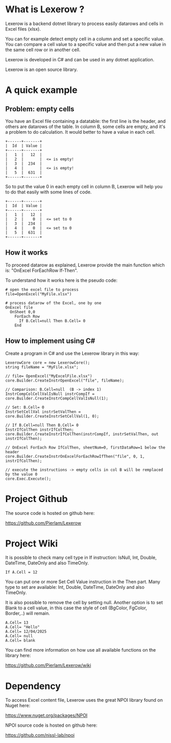 ﻿# What is Lexerow ?
Lexerow is a backend dotnet library to process easily datarows and cells in Excel files (xlsx).

You can for example detect empty cell in a column and set a specific value.
You can compare a cell value to a specific value and then put a new value in the same cell row or in another cell.

Lexerow is developed in C# and can be used in any dotnet application.

Lexerow is an open source library.

# A quick example

## Problem: empty cells

You have an Excel file containing a datatable: the first line is the header, and others are datarows of the table.
In column B, some cells are empty, and it's a problem to do calculation. It would better to have a value in each cell.

```
+------+-------+
|  Id  | Value |
+------+-------+
|   1  |   12  |
|   2  |       |  <= is empty!
|   3  |  234  |
|   4  |       |  <= is empty!
|   5  |  631  |
+------+-------+
```


So to put the value 0 in each empty cell in column B, Lexerow will help you to do that easily with some lines of code.

```
+------+-------+
|  Id  | Value |
+------+-------+
|   1  |   12  |
|   2  |    0  |  <= set to 0
|   3  |  234  |
|   4  |    0  |  <= set to 0
|   5  |  631  |
+------+-------+
```

## How it works

To proceed datarow as explained, Lexerow provide the main function which is: "OnExcel ForEachRow If-Then".

To understand how it works here is the pseudo code:

```
# open the excel file to process
file=OpenExcel("MyFile.xlsx")

# process datarow of the Excel, one by one
OnExcel file
  OnSheet 0,0
    ForEach Row
	  If B.Cell=null Then B.Cell= 0
    End
```

## How to implement using C# 

Create a program in C# and use the Lexerow library in this way:

```
LexerowCore core = new LexerowCore();
string fileName = "MyFile.xlsx";
   
// file= OpenExcel("MyExcelFile.xlsx")
core.Builder.CreateInstrOpenExcel("file", fileName);
   
// Comparison: B.Cell=null  (B -> index 1)
InstrCompColCellValIsNull instrCompIf = core.Builder.CreateInstrCompCellValIsNull(1);

// Set: B.Cell= 0
InstrSetCellVal instrSetValThen = core.Builder.CreateInstrSetCellVal(1, 0);

// If B.Cell=null Then B.Cell= 0
InstrIfColThen instrIfColThen;
core.Builder.CreateInstrIfColThen(instrCompIf, instrSetValThen, out instrIfColThen);

// OnExcel ForEach Row IfColThen, sheetNum=0, firstDataRow=1 below the header
core.Builder.CreateInstrOnExcelForEachRowIfThen("file", 0, 1, instrIfColThen);

// execute the instructions -> empty cells in col B will be remplaced by the value 0
core.Exec.Execute();
```

# Project Github 

The source code is hosted on github here:

https://github.com/Pierlam/Lexerow


# Project Wiki

It is possible to check many cell type in If instruction: IsNull, Int, Double, DateTime, DateOnly and also TimeOnly.

```
If A.Cell = 12
```

You can put one or more Set Cell Value instruction in the Then part. 
Many type to set are available: Int, Double, DateTime, DateOnly and also TimeOnly.

It is also possible to remove the cell by setting null. 
Another option is to set Blank to a cell value, in this case the style of cell (BgColor, FgColor, Border,..) will remain.

```
A.Cell= 13
A.Cell= "Hello"
A.Cell= 12/04/2025
A.Cell= null
A.Cell= blank
```

You can find more information on how use all available functions on the library here:

https://github.com/Pierlam/Lexerow/wiki


# Dependency

To access Excel content file, Lexerow uses the great NPOI library found on Nuget here:

https://www.nuget.org/packages/NPOI

NPOI source code is hosted on github here:

https://github.com/nissl-lab/npoi


